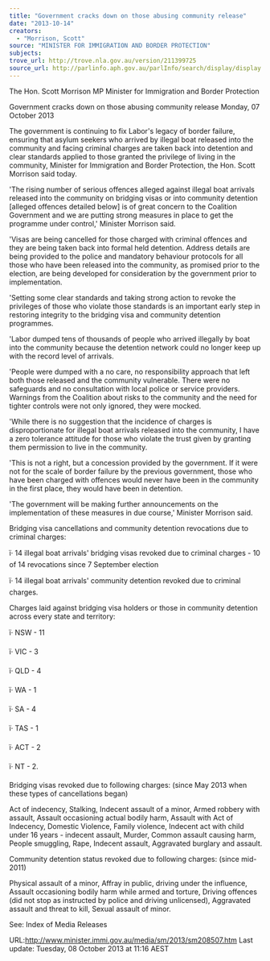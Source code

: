 ```yaml
---
title: "Government cracks down on those abusing community release"
date: "2013-10-14"
creators:
  - "Morrison, Scott"
source: "MINISTER FOR IMMIGRATION AND BORDER PROTECTION"
subjects:
trove_url: http://trove.nla.gov.au/version/211399725
source_url: http://parlinfo.aph.gov.au/parlInfo/search/display/display.w3p;query=Id%3A%22media/pressrel/2781971%22
---
```


 The Hon. Scott Morrison MP  Minister for Immigration and Border Protection 

 

 Government cracks down on those abusing  community release  Monday, 07 October 2013 

 The government is continuing to fix Labor's legacy of border failure, ensuring that  asylum seekers who arrived by illegal boat released into the community and facing  criminal charges are taken back into detention and clear standards applied to those  granted the privilege of living in the community, Minister for Immigration and Border  Protection, the Hon. Scott Morrison said today. 

 'The rising number of serious offences alleged against illegal boat arrivals released  into the community on bridging visas or into community detention [alleged offences  detailed below] is of great concern to the Coalition Government and we are putting  strong measures in place to get the programme under control,' Minister Morrison  said. 

 'Visas are being cancelled for those charged with criminal offences and they are  being taken back into formal held detention. Address details are being provided to  the police and mandatory behaviour protocols for all those who have been released  into the community, as promised prior to the election, are being developed for  consideration by the government prior to implementation. 

 'Setting some clear standards and taking strong action to revoke the privileges of  those who violate those standards is an important early step in restoring integrity to  the bridging visa and community detention programmes. 

 'Labor dumped tens of thousands of people who arrived illegally by boat into the  community because the detention network could no longer keep up with the record  level of arrivals. 

 'People were dumped with a no care, no responsibility approach that left both those  released and the community vulnerable. There were no safeguards and no  consultation with local police or service providers. Warnings from the Coalition about  risks to the community and the need for tighter controls were not only ignored, they  were mocked. 

 'While there is no suggestion that the incidence of charges is disproportionate for  illegal boat arrivals released into the community, I have a zero tolerance attitude for  those who violate the trust given by granting them permission to live in the  community. 

 'This is not a right, but a concession provided by the government. If it were not for  the scale of border failure by the previous government, those who have been  charged with offences would never have been in the community in the first place,  they would have been in detention. 

 'The government will be making further announcements on the implementation of  these measures in due course,' Minister Morrison said. 

 Bridging visa cancellations and community detention  revocations due to criminal charges: 

 ï· 14 illegal boat arrivals' bridging visas revoked  due to criminal charges - 10 of 14 revocations  since 7 September election 

 ï· 14 illegal boat arrivals' community detention  revoked due to criminal charges. 

 Charges laid against bridging visa holders or those in  community detention across every state and territory: 

 ï· NSW - 11 

 ï· VIC - 3 

 ï· QLD - 4 

 ï· WA - 1 

 ï· SA - 4 

 ï· TAS - 1 

 ï· ACT - 2 

 ï· NT - 2. 

 Bridging visas revoked due to following charges: (since May  2013 when these types of cancellations began) 

 Act of indecency, Stalking, Indecent assault of a minor, Armed robbery with assault,  Assault occasioning actual bodily harm, Assault with Act of Indecency, Domestic  Violence, Family violence, Indecent act with child under 16 years - indecent assault,  Murder, Common assault causing harm, People smuggling, Rape, Indecent assault,  Aggravated burglary and assault. 

 Community detention status revoked due to following charges:  (since mid-2011) 

 Physical assault of a minor, Affray in public, driving under the influence, Assault  occasioning bodily harm while armed and torture, Driving offences (did not stop as  instructed by police and driving unlicensed), Aggravated assault and threat to kill,  Sexual assault of minor. 

 

 See: Index of Media Releases  

 URL:http://www.minister.immi.gov.au/media/sm/2013/sm208507.htm   Last update: Tuesday, 08 October 2013 at 11:16 AEST 

 

